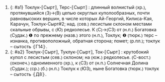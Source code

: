 ---
---

1. {: #a1} Токлук-⟦Сырт⟧, Терс-⟦Сырт⟧
: длинный волнистый ⦅хр.⦆, протянувшийся ⦅З⦆→⦅В⦆ цепью округлых куполообразных, почти равновысоких вершин, в числе которых Ай-Георгий, Килиса-Кая, Карачун, Токлук-Сырт#2; над. ⦅сев.⦆ лесистым склоном местами скальные обрывы, с ⦅Ю⦆ редколесье. К ⦅С⦆→⦅СЗ⦆ от ⦅н.п.⦆ Богатовка ⦅Судак.⦆ ❶ по прежнему ⦅назв.⦆ этого ⦅н.п.⦆, Токлук; ❷ ⦅тюрк.⦆ терс – изнанка, противоположный, обратная сторона; помет; ⦅р.пл.⦆; токлук – сытость ⦃Г14⦄.
2. {: #a2} Токлук-⟦Сырт⟧, Туклук-⟦Сырт⟧, Ток-⟦Сырт⟧
: крутобокий купол с лесистым ⦅сев.⦆ склоном; на ⦅юж.⦆ редколесье. ⦅С-вост.⦆ ⦅оконеч.⦆ одноименного ⦅хр.⦆, к ⦅СЗ⦆ от ⦅н.п.⦆ Солнечная Долина ⦅Судак.⦆; ⦅ср.⦆ ⦅б.⦆ ⦅н.п.⦆ Токлук к ⦅ЮЗ⦆, ныне Богатовка ⦅тюрк.⦆ токлук – сытость ⦃Д8⦄.
